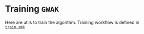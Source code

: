 # Training `GWAK`
Here are utils to train the algorithm.
Training workflow is defined in [`train.smk`]('train.smk')